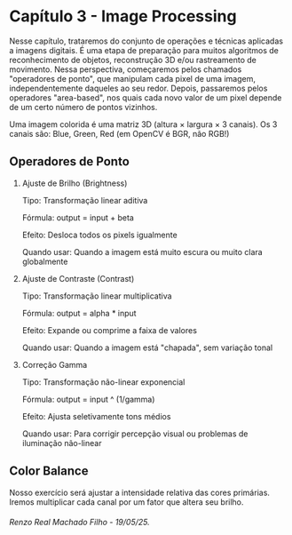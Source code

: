 # Capítulo 3 - Image Processing

Nesse capítulo, trataremos do conjunto de operações e técnicas aplicadas a imagens digitais. É uma etapa de preparação para muitos algoritmos de reconhecimento de objetos, reconstrução 3D e/ou rastreamento de movimento. Nessa perspectiva, começaremos
pelos chamados "operadores de ponto", que manipulam cada pixel de uma imagem, independentemente daqueles ao seu redor.
Depois, passaremos pelos operadores "area-based", nos quais cada novo valor de um pixel depende de um certo número de pontos vizinhos.

Uma imagem colorida é uma matriz 3D (altura × largura × 3 canais). Os 3 canais são: Blue, Green, Red (em OpenCV é BGR, não RGB!)

## Operadores de Ponto

1. Ajuste de Brilho (Brightness)

    Tipo: Transformação linear aditiva

    Fórmula: output = input + beta

    Efeito: Desloca todos os pixels igualmente

    Quando usar: Quando a imagem está muito escura ou muito clara globalmente

2. Ajuste de Contraste (Contrast)

    Tipo: Transformação linear multiplicativa

    Fórmula: output = alpha * input

    Efeito: Expande ou comprime a faixa de valores

    Quando usar: Quando a imagem está "chapada", sem variação tonal

3. Correção Gamma

    Tipo: Transformação não-linear exponencial

    Fórmula: output = input ^ (1/gamma)

    Efeito: Ajusta seletivamente tons médios

    Quando usar: Para corrigir percepção visual ou problemas de iluminação não-linear
    
## Color Balance
Nosso exercício será ajustar a intensidade relativa das cores primárias. Iremos multiplicar cada canal por um fator que altera seu brilho.


###### Renzo Real Machado Filho - 19/05/25.
